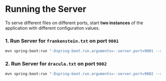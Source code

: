 # Running the Server

To serve different files on different ports, start **two instances** of the application with different configuration values.

### 1. Run Server for `frankenstein.txt` on port `9001`

```bash
mvn spring-boot:run "-Dspring-boot.run.arguments=--server.port=9001 --server.filePath=src/main/resources/frankenstein.txt"
```

### 2. Run Server for `dracula.txt` on port `9002`

```bash
mvn spring-boot:run "-Dspring-boot.run.arguments=--server.port=9002 --server.filePath=src/main/resources/dracula.txt"
```